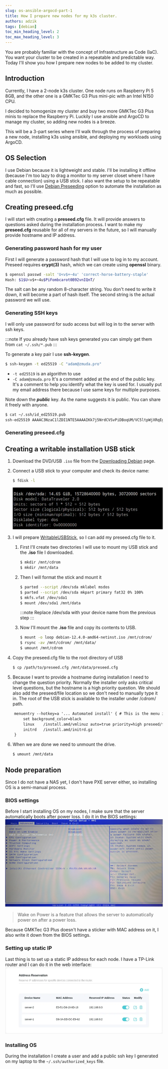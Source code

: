 ```yaml
---
slug: os-ansible-argocd-part-1
title: How I prepare new nodes for my k3s cluster.
authors: adzik
tags: [debian]
toc_min_heading_level: 2
toc_max_heading_level: 3
---
```


You are probably familiar with the concept of Infrastructure as Code (IaC).
You want your cluster to be created in a repeatable and predictable way.
Today I'll show you how I prepare new nodes to be added to my cluster.

<!-- truncate -->

## Introduction

Currently, I have a 2-node k3s cluster. One node runs on Raspberry Pi 5 8GB,
and the other one is a GMKTec G3 Plus mini-pic with an Intel N150 CPU.

I decided to homogenize my cluster and buy two more GMKTec G3 Plus minis to replace
the Raspberry Pi. Luckily I use ansible and ArgoCD to manage my cluster, so adding new nodes
is a breeze.

This will be a 3-part series where I'll walk through the process of preparing
a new node, installing k3s using ansible, and deploying my workloads using ArgoCD.

## OS Selection

I use Debian because it is lightweight and stable. I'll be installing it
offline (because I'm too lazy to drag a monitor to my server closet
where I have cable connection)
using a USB stick. I also want the setup to be repeatable and fast, so I'll use
[Debian Preseeding](https://wiki.debian.org/DebianInstaller/Preseed) option to
automate the installation as much as possible.

## Creating preseed.cfg

I will start with creating a **preseed.cfg** file. It will provide answers to
questions asked during the installation process. I want to make my **preseed.cfg**
reusable for all of my servers in the future, so I will manually provide hostname
and IP address.

### Generating password hash for my user

First I will generate a password hash that I will use to log in to my account.
Preseed requires **crypt(3)** hash, which we can create using **openssl** binary.

```bash
$ openssl passwd -salt 'U<v$+~4u' 'correct-horse-battery-staple'
Hash: $1$U<v$+~4u$PiFombcarot0B92vnIQnT/
```

The salt can be any random 8-character string. You don't need to write it down,
it will become a part of hash itself.
The second string is the actual password we will use.

### Generating SSH keys

I will only use password
for sudo access but will log in to the server with ssh keys.

:::note
If you already have ssh keys generated you can simply get them from
`cat ~/.ssh/*.pub`
:::

To generate a key pair I use **ssh-keygen**.

```bash
$ ssh-keygen -t ed25519 -C "adam@zmuda.pro"
```

* `-t ed25519` is an algorithm to use
* `-C adam@zmuda.pro` It's a comment added at the end of the public key.
  It's a comment to help you identify what the key is used for. I usually put my
  email address there because I use same keys for multiple purposes.

Note down the ***public*** key. As the name suggests it is public. You can share it freely with anyone.

```bash
$ cat ~/.ssh/id_ed25519.pub
ssh-ed25519 AAAAC3NzaC1lZDI1NTE5AAAAIKk7j5NrdCVSvPiDBoqUM/VC5ltpWjXRqEgCyjptugmp adam@zmuda.pro
```

### Generating preseed.cfg

## Creating a writable installation USB stick

1. Download the DVD/USB `.iso` file from the
   [Downloading Debian](https://www.debian.org/CD/http-ftp/#stable) page.
2. Connect a USB stick to your computer and check its device name:
   ```bash
   $ fdisk -l
   ```
   ![usb device](usb-device.webp)

3. I will prepare [WritableUSBStick](https://wiki.debian.org/DebianInstaller/WritableUSBStick),
   so I can add my preseed.cfg file to it.

   1. First I'll create two directories I will use to mount my
      USB stick and the **.iso** file I downloaded.
      ```bash
      $ mkdir /mnt/cdrom
      $ mkdir /mnt/data
      ```
   2. Then I will format the stick and mount it
      ```bash
      $ parted --script /dev/sda mklabel msdos
      $ parted --script /dev/sda mkpart primary fat32 0% 100%
      $ mkfs.vfat /dev/sda1
      $ mount /dev/sda1 /mnt/data
      ```

      :::note
      Replace /dev/sda with your device name from the previous step
      :::

   3. Now I'll mount the **.iso** file and copy its contents
      to USB.

      ```bash
      $ mount -o loop debian-12.4.0-amd64-netinst.iso /mnt/cdrom/
      $ rsync -av /mnt/cdrom/ /mnt/data/
      $ umount /mnt/cdrom
      ```

4. Copy the preseed.cfg file to the root directory of USB
   ```bash
   $ cp /path/to/preseed.cfg /mnt/data/preseed.cfg
   ```

5. Because I want to provide a hostname during installation I need to change
   the question priority. Normally the installer only asks critical level questions, but the hostname is
   a high priority question. We should also add the preseed/file location so we don't need to
   manually type it in. The root of the USB stick is available to the installer under /cdrom/ path.

```txt title="/mnt/data/boot/grub/grub.cfg"
    menuentry --hotkey=a '... Automated install' { # This is the menu item we will pick during installation
        set background_color=black
        linux    /install.amd/vmlinuz auto=true priority=high preseed/file=/cdrom/preseed.cfg vga=788 --- quiet # edit this line
        initrd   /install.amd/initrd.gz
    }
```

6. When we are done we need to unmount the drive.
   ```bash
   $ umount /mnt/data
   ```

## Node preparation

Since I do not have a NAS yet, I don't have PXE server either,
so installing OS is a semi-manual process.

### BIOS settings

Before I start installing OS on my nodes, I make sure that the server
automatically boots after power loss. I do it in the BIOS settings:
![bios settings wake on power](bios.webp)
> Wake on Power is a feature that allows the server to automatically power on after a power loss.

Because GMKTec G3 Plus doesn't have a sticker with MAC address on it, I also write it down from the BIOS settings.

### Setting up static IP

Last thing is to set up a static IP address for each node. I have a TP-Link router and I can do it in the web interface:
![dhcp settings](dhcp.webp)

### Installing OS

<!-- TODO: Add screenshots -->

During the installation I create a user and add a public ssh key
I generated on my laptop to the `~/.ssh/authorized_keys` file.
